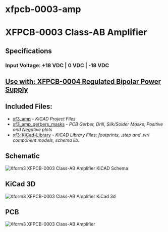 # xfpcb-0003-amp


# XFPCB-0003 Class-AB Amplifier

## Specifications

### Input Voltage:  +18 VDC | 0 VDC | -18 VDC
## [Use with: XFPCB-0004 Regulated Bipolar Power Supply](https://github.com/xform3/xfpcb-0004-psu)

## Included Files:
* [xf3_amp](https://github.com/xform3/xfpcb-0003-amp/tree/master/xf3_amp)  - *KiCAD Project Files*
* [xf3_amp_gerbers_masks](https://github.com/xform3/xfpcb-0003-amp/tree/master/xf3_amp_gerbers_masks) - *PCB Gerber, Drill, Silk/Solder Masks, Positive and Negative plots*
* [xf3-KiCad-Library](https://github.com/xform3/xf3-KiCad-Library)  - *KiCAD Library Files; footprints, .step and .wrl component models, schema lib.*


## Schematic
![Xform3 XFPCB-0003 Class-AB Amplifier KiCAD Schema](../graphics/schema_channel_lm1875.png)
 
## KiCad 3D
![Xform3 XFPCB-0003 Class-AB Amplifier KiCad 3d](../master/graphics/channel_lm1875.png)

## PCB
![Xform3 XFPCB-0003 Class-AB Amplifier](../master/graphics/pcb_lm1875.png)

 
